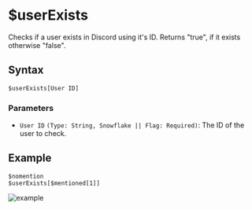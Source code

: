 # $userExists
Checks if a user exists in Discord using it's ID. Returns "true", if it exists otherwise "false".

## Syntax
```
$userExists[User ID]
```

### Parameters
- `User ID` `(Type: String, Snowflake || Flag: Required)`: The ID of the user to check.

## Example
```
$nomention
$userExists[$mentioned[1]]
```
![example](https://user-images.githubusercontent.com/69215413/125201977-82310600-e23f-11eb-9b0b-72d77006e0c6.jpeg)
